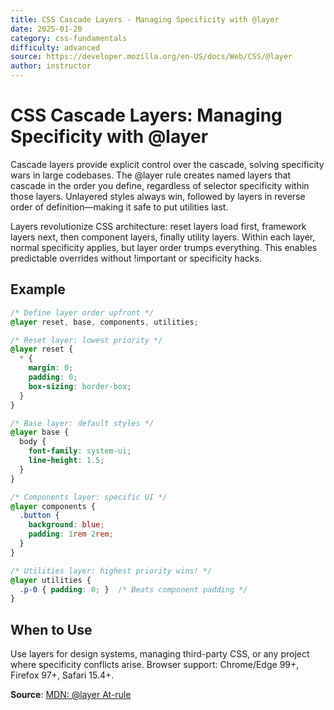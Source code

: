 ```yaml
---
title: CSS Cascade Layers - Managing Specificity with @layer
date: 2025-01-20
category: css-fundamentals
difficulty: advanced
source: https://developer.mozilla.org/en-US/docs/Web/CSS/@layer
author: instructor
---
```


# CSS Cascade Layers: Managing Specificity with @layer

Cascade layers provide explicit control over the cascade, solving specificity wars in large codebases. The @layer rule creates named layers that cascade in the order you define, regardless of selector specificity within those layers. Unlayered styles always win, followed by layers in reverse order of definition—making it safe to put utilities last.

Layers revolutionize CSS architecture: reset layers load first, framework layers next, then component layers, finally utility layers. Within each layer, normal specificity applies, but layer order trumps everything. This enables predictable overrides without !important or specificity hacks.

## Example

```css
/* Define layer order upfront */
@layer reset, base, components, utilities;

/* Reset layer: lowest priority */
@layer reset {
  * {
    margin: 0;
    padding: 0;
    box-sizing: border-box;
  }
}

/* Base layer: default styles */
@layer base {
  body {
    font-family: system-ui;
    line-height: 1.5;
  }
}

/* Components layer: specific UI */
@layer components {
  .button {
    background: blue;
    padding: 1rem 2rem;
  }
}

/* Utilities layer: highest priority wins! */
@layer utilities {
  .p-0 { padding: 0; }  /* Beats component padding */
}
```

## When to Use

Use layers for design systems, managing third-party CSS, or any project where specificity conflicts arise. Browser support: Chrome/Edge 99+, Firefox 97+, Safari 15.4+.

**Source**: [MDN: @layer At-rule](https://developer.mozilla.org/en-US/docs/Web/CSS/@layer)
